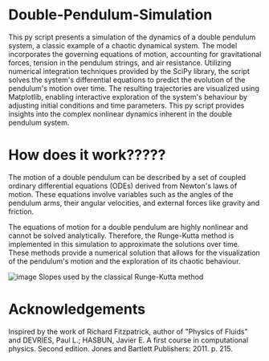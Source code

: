 # Double-Pendulum-Simulation

This py script presents a simulation of the dynamics of a double pendulum system, a classic example of a chaotic dynamical system. The model incorporates the governing equations of motion, accounting for gravitational forces, tension in the pendulum strings, and air resistance. Utilizing numerical integration techniques provided by the SciPy library, the script solves the system's differential equations to predict the evolution of the pendulum's motion over time. The resulting trajectories are visualized using Matplotlib, enabling interactive exploration of the system's behaviour by adjusting initial conditions and time parameters. This py script provides insights into the complex nonlinear dynamics inherent in the double pendulum system.

# How does it work?????

The motion of a double pendulum can be described by a set of coupled ordinary differential equations (ODEs) derived from Newton's laws of motion. These equations involve variables such as the angles of the pendulum arms, their angular velocities, and external forces like gravity and friction.

The equations of motion for a double pendulum are highly nonlinear and cannot be solved analytically. Therefore, the Runge-Kutta method is implemented in this simulation to approximate the solutions over time. These methods provide a numerical solution that allows for the visualization of the pendulum's motion and the exploration of its chaotic behaviour.

![image](https://github.com/Ehdunhackme/Double-Pendulum-Simulation/assets/75579286/778090a0-004e-4430-a200-2c2b26e096fb)
Slopes used by the classical Runge-Kutta method 

# Acknowledgements
Inspired by the work of Richard Fitzpatrick, author of "Physics of Fluids" and DEVRIES, Paul L.; HASBUN, Javier E. A first course in computational physics. Second edition. Jones and Bartlett Publishers: 2011. p. 215.



